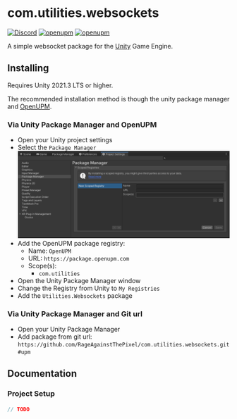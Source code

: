 # com.utilities.websockets

[![Discord](https://img.shields.io/discord/855294214065487932.svg?label=&logo=discord&logoColor=ffffff&color=7389D8&labelColor=6A7EC2)](https://discord.gg/xQgMW9ufN4) [![openupm](https://img.shields.io/npm/v/com.utilities.websockets?label=openupm&registry_uri=https://package.openupm.com)](https://openupm.com/packages/com.utilities.websockets/) [![openupm](https://img.shields.io/badge/dynamic/json?color=brightgreen&label=downloads&query=%24.downloads&suffix=%2Fmonth&url=https%3A%2F%2Fpackage.openupm.com%2Fdownloads%2Fpoint%2Flast-month%2Fcom.utilities.websockets)](https://openupm.com/packages/com.utilities.websockets/)

A simple websocket package for the [Unity](https://unity.com/) Game Engine.

## Installing

Requires Unity 2021.3 LTS or higher.

The recommended installation method is though the unity package manager and [OpenUPM](https://openupm.com/packages/com.utilities.websockets).

### Via Unity Package Manager and OpenUPM

- Open your Unity project settings
- Select the `Package Manager`
![scoped-registries](Utilities.Websockets/Packages/com.utilities.websockets/Documentation~/images/package-manager-scopes.png)
- Add the OpenUPM package registry:
  - Name: `OpenUPM`
  - URL: `https://package.openupm.com`
  - Scope(s):
    - `com.utilities`
- Open the Unity Package Manager window
- Change the Registry from Unity to `My Registries`
- Add the `Utilities.Websockets` package

### Via Unity Package Manager and Git url

- Open your Unity Package Manager
- Add package from git url: `https://github.com/RageAgainstThePixel/com.utilities.websockets.git#upm`

## Documentation

### Project Setup

```csharp
// TODO
```
